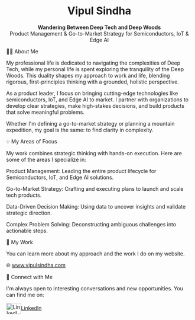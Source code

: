 <!-- <meta name="google-site-verification" content="amz3rSRS6l1N2qnQADVUFzc38ysxLXlfbwJ3jXERZigBg" /> -->


<div align="center">
<h1>
Vipul Sindha
</h1>
<p>
<strong>Wandering Between Deep Tech and Deep Woods</strong>
<br />
Product Management & Go-to-Market Strategy for Semiconductors, IoT & Edge AI
</p>
</div>

👨‍💻 About Me

My professional life is dedicated to navigating the complexities of Deep Tech, while my personal life is spent exploring the tranquility of the Deep Woods. This duality shapes my approach to work and life, blending rigorous, first-principles thinking with a grounded, holistic perspective.

As a product leader, I focus on bringing cutting-edge technologies like semiconductors, IoT, and Edge AI to market. I partner with organizations to develop clear strategies, make high-stakes decisions, and build products that solve meaningful problems.

Whether I'm defining a go-to-market strategy or planning a mountain expedition, my goal is the same: to find clarity in complexity.

💡 My Areas of Focus

My work combines strategic thinking with hands-on execution. Here are some of the areas I specialize in:

Product Management: Leading the entire product lifecycle for Semiconductors, IoT, and Edge AI solutions.

Go-to-Market Strategy: Crafting and executing plans to launch and scale tech products.

Data-Driven Decision Making: Using data to uncover insights and validate strategic direction.

Complex Problem Solving: Deconstructing ambiguous challenges into actionable steps.

🚀 My Work

<p align="left">
You can learn more about my approach and the work I do on my website.
</p>
<p align="left">
🌐 <a href="https://www.vipulsindha.com/">www.vipulsindha.com</a>
</p>

🤝 Connect with Me

I'm always open to interesting conversations and new opportunities. You can find me on:

<p align="left">
<a href="https://www.linkedin.com/in/vipulsindha/" target="_blank" rel="noopener noreferrer"><img align="center" src="https://www.svgrepo.com/show/157006/linkedin.svg" alt="LinkedIn" height="30" width="40" />LinkedIn</a>
</p>

